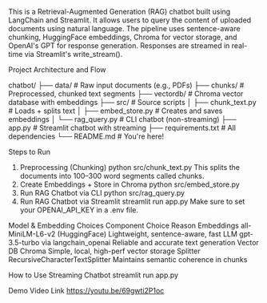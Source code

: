 This is a Retrieval-Augmented Generation (RAG) chatbot built using LangChain and Streamlit. It allows users to query the content of uploaded documents using natural language. The pipeline uses sentence-aware chunking, HuggingFace embeddings, Chroma for vector storage, and OpenAI's GPT for response generation. Responses are streamed in real-time via Streamlit's write_stream().

Project Architecture and Flow

chatbot/
├── data/         # Raw input documents (e.g., PDFs)
├── chunks/       # Preprocessed, chunked text segments
├── vectordb/     # Chroma vector database with embeddings
├── src/          # Source scripts
│   ├── chunk_text.py     # Loads + splits text
│   ├── embed_store.py    # Creates and saves embeddings
│   └── rag_query.py      # CLI chatbot (non-streaming)
├── app.py        # Streamlit chatbot with streaming
├── requirements.txt # All dependencies
└── README.md     # You're here!

Steps to Run
1.  Preprocessing (Chunking)
    python src/chunk_text.py
    This splits the documents into 100–300 word segments called chunks.
2.  Create Embeddings + Store in Chroma
    python src/embed_store.py
3. Run RAG Chatbot via CLI
    python src/rag_query.py
4.  Run RAG Chatbot via Streamlit
    streamlit run app.py
    Make sure to set your OPENAI_API_KEY in a .env file.

   Model & Embedding Choices
Component	           Choice	                                         Reason
Embeddings	     all-MiniLM-L6-v2 (HuggingFace)	       Lightweight, sentence-aware, fast
LLM	             gpt-3.5-turbo via langchain_openai	           Reliable and accurate text generation
Vector DB	     Chroma	                               Simple, local, high-perf vector storage
Splitter	     RecursiveCharacterTextSplitter	       Maintains semantic coherence in chunks


How to Use Streaming Chatbot
 streamlit run app.py


Demo Video Link
https://youtu.be/69gwti2P1oc





